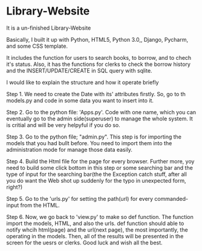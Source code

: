 # Library-Website

It is a un-finished Library-Website

Basically, I built it up with Python, HTML5, Python  3.0,, Django, Pycharm, and some CSS template.

It includes the function for users to search books, to borrow, and to chech it's status. Also, it has the functions for clerks to check the borrow history and the INSERT/UPDATE/CREATE in SQL query with sqlite.

I would like to explain the structure and how it operate briefly 


Step 1.
We need to create the Date with its' attributes firstly. So, go to th models.py and code in some data you want to insert into it.


Step 2.
Go to the python file: 'Apps.py'. Code with one name, which you can eventually go to the admin side(superuser) to manage the whole system. It is critial and will be very helpyful if you do so.


Step 3.
Go to the python file; "admin.py". This step is for importing the models that you had bullt before. You need to import them into the administration mode for manage those data easily. 


Step 4.
Build the Html file for the page for every browser. Further more, yoy need to build some click bottom in this step or some searching bar and the type of input for the searching bar(the the Exception catch stuff, after all you do want the Web shot up suddenly for the typo in unexpected form, right?)
 
 
Step 5.
Go to the 'urls.py' for setting the path(url) for every commanded-input from the HTML.

Step 6.
Now, we go back to 'view.py' to make so def function. The function import the models, HTML, and also the urls.  def function should able to notify whcih html(page) and the url(next page), the most importantly, the operating in the models. Then, all of the results will be presented in the screen for the uesrs or clerks. Good luck and wish all the best. 
